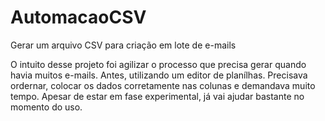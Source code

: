 # AutomacaoCSV
Gerar um arquivo CSV para criação em lote de e-mails

O intuito desse projeto foi agilizar o processo que precisa gerar quando havia muitos e-mails. Antes, utilizando um editor de planílhas. Precisava ordernar, colocar os dados corretamente nas colunas e demandava muito tempo.
Apesar de estar em fase experimental, já vai ajudar bastante no momento do uso.
